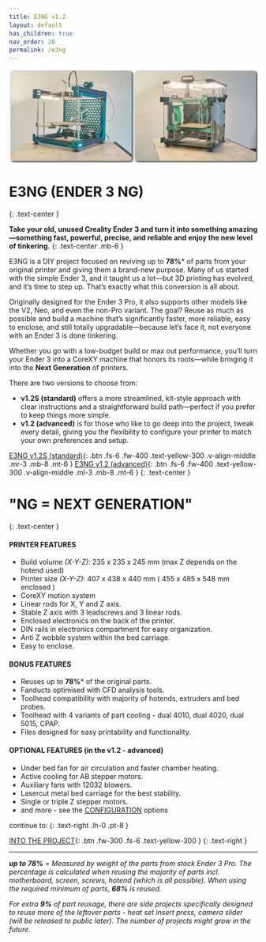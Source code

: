 ```yaml
---
title: E3NG v1.2
layout: default
has_children: true
nav_order: 20
permalink: /e3ng
---
```

![](../assets/images/gallery.png)

# E3NG (ENDER 3 NG)
{: .text-center }

**Take your old, unused Creality Ender 3 and turn it into something amazing—something fast, powerful, precise, and reliable and enjoy the new level of tinkering.**
{: .text-center .mb-6 }

E3NG is a DIY project focused on reviving up to **78%*** of parts from your original printer and giving them a brand-new purpose. Many of us started with the simple Ender 3, and it taught us a lot—but 3D printing has evolved, and it’s time to step up. That’s exactly what this conversion is all about.

Originally designed for the Ender 3 Pro, it also supports other models like the V2, Neo, and even the non-Pro variant. The goal? Reuse as much as possible and build a machine that’s significantly faster, more reliable, easy to enclose, and still totally upgradable—because let’s face it, not everyone with an Ender 3 is done tinkering.

Whether you go with a low-budget build or max out performance, you’ll turn your Ender 3 into a CoreXY machine that honors its roots—while bringing it into the **Next Generation** of printers.

There are two versions to choose from:
 - **v1.2S (standard)** offers a more streamlined, kit-style approach with clear instructions and a straightforward build path—perfect if you prefer to keep things more simple.
 - **v1.2 (advanced)** is for those who like to go deep into the project, tweak every detail, giving you the flexibility to configure your printer to match your own preferences and setup.

[E3NG v1.2S (standard)]{: .btn .fs-6 .fw-400 .text-yellow-300 .v-align-middle .mr-3 .mb-8 .mt-6 } [E3NG v1.2 (advanced)]{: .btn .fs-6 .fw-400 .text-yellow-300 .v-align-middle .ml-3 .mb-8 .mt-6 }
{: .text-center }

# "NG = NEXT GENERATION"
{: .text-center }

#### PRINTER FEATURES
- Build volume _(X-Y-Z)_: 235 x 235 x 245 mm (max Z depends on the hotend used)
- Printer size _(X-Y-Z)_: 407 x 438 x 440 mm ( 455 x 485 x 548 mm enclosed )
- CoreXY motion system
- Linear rods for X, Y and Z axis.
- Stable Z axis with 3 leadscrews and 3 linear rods.
- Enclosed electronics on the back of the printer.
- DIN rails in electronics compartment for easy organization.
- Anti Z wobble system within the bed carriage.
- Easy to enclose.

#### BONUS FEATURES
- Reuses up to **78%*** of the original parts.
- Fanducts optimised with CFD analysis tools.
- Toolhead compatibility with majority of hotends, extruders and bed probes.
- Toolhead with 4 variants of part cooling - dual 4010, dual 4020, dual 5015, CPAP.
- Files designed for easy printability and functionality.

#### OPTIONAL FEATURES (in the v1.2 - advanced)
- Under bed fan for air circulation and faster chamber heating.
- Active cooling for AB stepper motors.
- Auxiliary fans with 12032 blowers.
- Lasercut metal bed carriage for the best stability.
- Single or triple Z stepper motors.
- and more - see the [CONFIGURATION] options

continue to:
{: .text-right .lh-0 .pt-8 }

[INTO THE PROJECT]{: .btn .fw-300 .fs-6 .text-yellow-300 }
{: .text-right }

---
***up to 78%** = Measured by weight of the parts from stock Ender 3 Pro. The percentage is calculated when reusing the majority of parts incl. motherboard, screen, screws, hotend (which is all possible). When using the required minimum of parts, **68%** is reused.*

*For extra **9%** of part reusage, there are side projects specifically designed to reuse more of the leftover parts - heat set insert press, camera slider (will be released to public later). The number of projects might grow in the future.*

[E3NG v1.2S (standard)]: https://rh3d.xyz/E3NG_v1_2/standard
[E3NG v1.2 (advanced)]: https://rh3d.xyz/E3NG_v1_2/advanced
[INTO THE PROJECT]: https://rh3d.xyz/into.html
[CONFIGURATION]: https://rh3d.xyz/E3NG_v1_2/advanced/config
